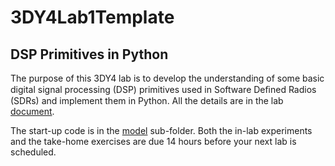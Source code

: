# 3DY4Lab1Template

## DSP Primitives in Python

The purpose of this 3DY4 lab is to develop the understanding of some basic digital signal processing (DSP) primitives used in Software Deﬁned Radios (SDRs) and implement them in Python. All the details are in the lab [document](doc/3dy4-lab1.pdf).

The start-up code is in the [model](model/) sub-folder. Both the in-lab experiments and the take-home exercises are due 14 hours before your next lab is scheduled.

